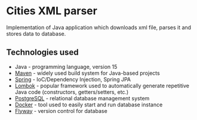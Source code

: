 Cities XML parser
=================
Implementation of Java application which downloads xml file, parses it and stores data to database.

Technologies used
-----------------
* Java - programming language, version 15
* [Maven](https://maven.apache.org) - widely used build system for Java-based projects
* [Spring](https://spring.io) - IoC/Dependency Injection, Spring JPA
* [Lombok](https://projectlombok.org) - popular framework used to automatically generate repetitive Java code (constructors, getters/setters,
  etc.)
* [PostgreSQL](https://www.postgresql.org) - relational database management system
* [Docker](https://www.docker.com) - tool used to easily start and run database instance
* [Flyway](https://flywaydb.org) - version control for database